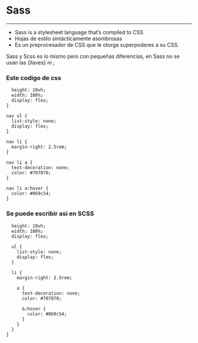 # Sass 
---
- Sass is a stylesheet language that’s compiled to CSS
- Hojas de estilo sintácticamente asombrosas
- Es un preprocesador de CSS que le otorga superpoderes a su CSS.

Sass y Scss es lo mismo pero con pequeñas diferencias, en Sass no se usan las {llaves} ni ;

### Este codigo de css

``` nav {
  height: 10vh;
  width: 100%;
  display: flex;
}

nav ul {
  list-style: none;
  display: flex;
}

nav li {
  margin-right: 2.5rem;
}

nav li a {
  text-decoration: none;
  color: #707070;
}

nav li a:hover {
  color: #069c54;
}  
```

### Se puede escribir asi en SCSS

``` nav {
  height: 10vh;
  width: 100%;
  display: flex;

  ul {
    list-style: none;
    display: flex;
  }

  li {
    margin-right: 2.5rem;

    a {
      text-decoration: none;
      color: #707070;

      &:hover {
        color: #069c54;
      }
    }
  }
}
```
